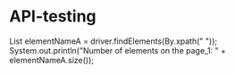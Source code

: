 # API-testing

List<WebElement> elementNameA = driver.findElements(By.xpath(" "));
System.out.println("Number of elements on the page_1: " + elementNameA.size());
